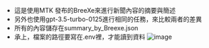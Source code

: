 * 這是使用MTK 發布的BreeXe來進行新聞內容的摘要與簡述
* 另外也使用gpt-3.5-turbo-0125進行相同的任務，來比較兩者的差異
* 所有的內容儲存在summary_by_Breexe.json
* 承上，檔案的路徑要寫在.env裡，才能讀到資料
![image](https://github.com/highhand31/MTK_BreeXe_summary_test/assets/40254957/20f27dbd-b6b0-4380-a20c-206c1f782ecf)
